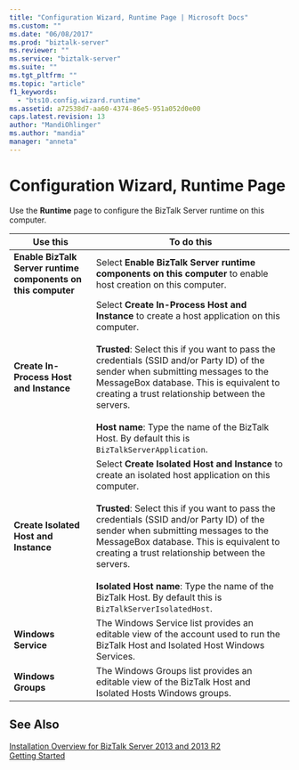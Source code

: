 ```yaml
---
title: "Configuration Wizard, Runtime Page | Microsoft Docs"
ms.custom: ""
ms.date: "06/08/2017"
ms.prod: "biztalk-server"
ms.reviewer: ""
ms.service: "biztalk-server"
ms.suite: ""
ms.tgt_pltfrm: ""
ms.topic: "article"
f1_keywords: 
  - "bts10.config.wizard.runtime"
ms.assetid: a72538d7-aa60-4374-86e5-951a052d0e00
caps.latest.revision: 13
author: "MandiOhlinger"
ms.author: "mandia"
manager: "anneta"
---
```

# Configuration Wizard, Runtime Page
Use the **Runtime** page to configure the BizTalk Server runtime on this computer.  
  
|Use this|To do this|  
|--------------|----------------|  
|**Enable BizTalk Server runtime components on this computer**|Select **Enable BizTalk Server runtime components on this computer** to enable host creation on this computer.|  
|**Create In-Process Host and Instance**|Select **Create In-Process Host and Instance** to create a host application on this computer.<br /><br /> **Trusted**: Select this if you want to pass the credentials (SSID and/or Party ID) of the sender when submitting messages to the MessageBox database. This is equivalent to creating a trust relationship between the servers.<br /><br /> **Host name**: Type the name of the BizTalk Host. By default this is `BizTalkServerApplication`.|  
|**Create Isolated Host and Instance**|Select **Create Isolated Host and Instance** to create an isolated host application on this computer.<br /><br /> **Trusted**: Select this if you want to pass the credentials (SSID and/or Party ID) of the sender when submitting messages to the MessageBox database. This is equivalent to creating a trust relationship between the servers.<br /><br /> **Isolated Host name**: Type the name of the BizTalk Host. By default this is `BizTalkServerIsolatedHost`.|  
|**Windows Service**|The Windows Service list provides an editable view of the account used to run the BizTalk Host and Isolated Host Windows Services.|  
|**Windows Groups**|The Windows Groups list provides an editable view of the BizTalk Host and Isolated Hosts Windows groups.|  
  
## See Also  
 [Installation Overview for BizTalk Server 2013 and 2013 R2](Installation%20Overview%20for%20BizTalk%20Server%202013%20and%202013%20R2.md)  
 [Getting Started](../core/getting-started-with-biztalk-server.md)